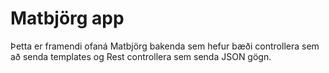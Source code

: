# Matbjörg app
Þetta er framendi ofaná Matbjörg bakenda sem hefur bæði controllera sem að senda templates og Rest controllera sem senda JSON gögn.